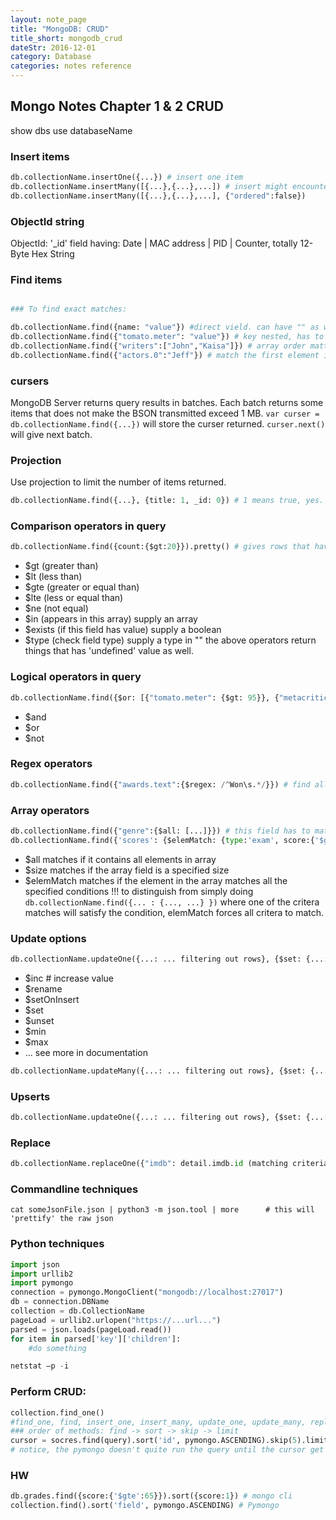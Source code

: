 ```yaml
---
layout: note_page
title: "MongoDB: CRUD"
title_short: mongodb_crud
dateStr: 2016-12-01
category: Database
categories: notes reference
---
```

## Mongo Notes Chapter 1 & 2 CRUD

show dbs
use databaseName

### Insert items

```python
db.collectionName.insertOne({...}) # insert one item
db.collectionName.insertMany([{...},{...},...]) # insert might encounter duplicates and stop at error. To get over with this,
db.collectionName.insertMany([{...},{...},...], {"ordered":false})
```

### ObjectId string

ObjectId: '\_id' field having:
Date | MAC address | PID | Counter, totally 12-Byte Hex String

### Find items

```python

### To find exact matches:

db.collectionName.find({name: "value"}) #direct vield. can have "" as well
db.collectionName.find({"tomato.meter": "value"}) # key nested, has to use ""; also this nesting can go much depper, it only matches those with this field defined. If does not exist, then would not return it.
db.collectionName.find({"writers":["John","Kaisa"]}) # array order matters!
db.collectionName.find({"actors.0":"Jeff"}) # match the first element in actors array
```

### cursers

MongoDB Server returns query results in batches.
Each batch returns some items that does not make the BSON transmitted exceed 1 MB.
`var curser = db.collectionName.find({...})`
will store the curser returned.
`curser.next()`
will give next batch.

### Projection

Use projection to limit the number of items returned.
```python
db.collectionName.find({...}, {title: 1, _id: 0}) # 1 means true, yes. 0 means false. Here _id is excluded, but it is 1 by default.
```

### Comparison operators in query

```python
db.collectionName.find({count:{$gt:20}}).pretty() # gives rows that have count > 20. .pretty() makes the result easier to view.
```
- $gt (greater than)
- $lt (less than)
- $gte (greater or equal than)
- $lte (less or equal than)
- $ne (not equal)
- $in (appears in this array) supply an array
- $exists (if this field has value) supply a boolean
- $type (check field type) supply a type in ""
the above operators return things that has 'undefined' value as well.

### Logical operators in query

```python
db.collectionName.find({$or: [{"tomato.meter": {$gt: 95}}, {"metacritic": {$gt: 88}}]}) # use logical operators to combine a list of criteria
```
- $and
- $or
- $not

### Regex operators

```python
db.collectionName.find({"awards.text":{$regex: /^Won\s.*/}}) # find all rows with this field matching this regex
```

### Array operators

```python
db.collectionName.find({"genre":{$all: [...]}}) # this field has to match only if all in this array appears
db.collectionName.find({'scores': {$elemMatch: {type:'exam', score:{'$gt':99.8}}}}); # going in deeper to match
```
- $all    matches if it contains all elements in array
- $size    matches if the array field is a specified size
- $elemMatch    matches if the element in the array matches all the specified conditions !!! to distinguish from simply doing `db.collectionName.find({... : {..., ...} })`  where one of the critera matches will satisfy the condition, elemMatch forces all critera to match.

### Update options

```python
db.collectionName.updateOne({...: ... filtering out rows}, {$set: {...: ... new values, ...: ...}}) # this will modify the first item that matches, and only if the matching field exists, otherwise add the field if it does not exist
```
- $inc  # increase value
- $rename
- $setOnInsert
- $set
- $unset
- $min
- $max
- ... see more in documentation

```python
db.collectionName.updateMany({...: ... filtering out rows}, {$set: {...: ... new values, ...: ...}})
```

### Upserts

```python
db.collectionName.updateOne({...: ... filtering out rows}, {$set: {...: ... new values, ...: ...}, {upsert: true}}) # will be helpful if you want to insert something, but is afraid that it exists, then this query will: update it if it finds it; or insert it if it doesn't.
```

### Replace

```python
db.collectionName.replaceOne({"imdb": detail.imdb.id (matching criteria)}, detail (the new candidate)) # replace one thing with another document
```

### Commandline techniques

`cat someJsonFile.json | python3 -m json.tool | more      # this will 'prettify' the raw json`

### Python techniques

```python
import json
import urllib2
import pymongo
connection = pymongo.MongoClient("mongodb://localhost:27017")
db = connection.DBName
collection = db.CollectionName
pageLoad = urllib2.urlopen("https://...url...")
parsed = json.loads(pageLoad.read())
for item in parsed['key']['children']:
    #do something

netstat –p -i
```

### Perform CRUD:

```python
collection.find_one()
#find_one, find, insert_one, insert_many, update_one, update_many, replace_one, delete_one, delete_many
### order of methods: find -> sort -> skip -> limit
cursor = socres.find(query).sort('id', pymongo.ASCENDING).skip(5).limit(5)
# notice, the pymongo doesn't quite run the query until the cursor get iterated.
```

### HW

```python
db.grades.find({score:{'$gte':65}}).sort({score:1}) # mongo cli
collection.find().sort('field', pymongo.ASCENDING) # Pymongo
```
